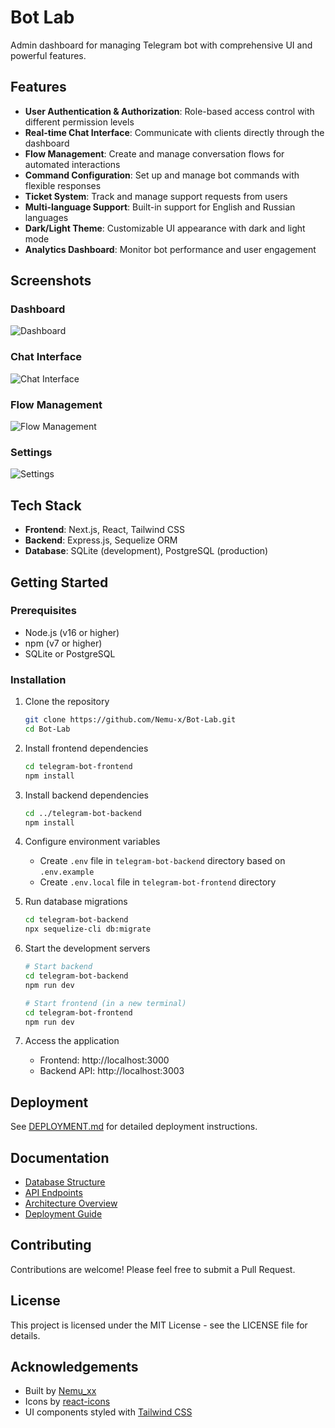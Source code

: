 # Bot Lab

Admin dashboard for managing Telegram bot with comprehensive UI and powerful features.

## Features

- **User Authentication & Authorization**: Role-based access control with different permission levels
- **Real-time Chat Interface**: Communicate with clients directly through the dashboard
- **Flow Management**: Create and manage conversation flows for automated interactions
- **Command Configuration**: Set up and manage bot commands with flexible responses
- **Ticket System**: Track and manage support requests from users
- **Multi-language Support**: Built-in support for English and Russian languages
- **Dark/Light Theme**: Customizable UI appearance with dark and light mode
- **Analytics Dashboard**: Monitor bot performance and user engagement

## Screenshots

### Dashboard
<!-- Insert dashboard screenshot here -->
![Dashboard](screenshots/dashboard.png)

### Chat Interface
<!-- Insert chat interface screenshot here -->
![Chat Interface](screenshots/chat.png)

### Flow Management
<!-- Insert flow management screenshot here -->
![Flow Management](screenshots/flow.png)

### Settings
<!-- Insert settings screenshot here -->
![Settings](screenshots/settings.png)

## Tech Stack

- **Frontend**: Next.js, React, Tailwind CSS
- **Backend**: Express.js, Sequelize ORM
- **Database**: SQLite (development), PostgreSQL (production)

## Getting Started

### Prerequisites

- Node.js (v16 or higher)
- npm (v7 or higher)
- SQLite or PostgreSQL

### Installation

1. Clone the repository
   ```bash
   git clone https://github.com/Nemu-x/Bot-Lab.git
   cd Bot-Lab
   ```

2. Install frontend dependencies
   ```bash
   cd telegram-bot-frontend
   npm install
   ```

3. Install backend dependencies
   ```bash
   cd ../telegram-bot-backend
   npm install
   ```

4. Configure environment variables
   - Create `.env` file in `telegram-bot-backend` directory based on `.env.example`
   - Create `.env.local` file in `telegram-bot-frontend` directory

5. Run database migrations
   ```bash
   cd telegram-bot-backend
   npx sequelize-cli db:migrate
   ```

6. Start the development servers
   ```bash
   # Start backend
   cd telegram-bot-backend
   npm run dev

   # Start frontend (in a new terminal)
   cd telegram-bot-frontend
   npm run dev
   ```

7. Access the application
   - Frontend: http://localhost:3000
   - Backend API: http://localhost:3003

## Deployment

See [DEPLOYMENT.md](documentation/deployment-guide.md) for detailed deployment instructions.

## Documentation

- [Database Structure](documentation/db-structure.md)
- [API Endpoints](documentation/api-endpoints.md)
- [Architecture Overview](documentation/architecture.md)
- [Deployment Guide](documentation/deployment-guide.md)

## Contributing

Contributions are welcome! Please feel free to submit a Pull Request.

## License

This project is licensed under the MIT License - see the LICENSE file for details.

## Acknowledgements

- Built by [Nemu_xx](https://github.com/Nemu-x)
- Icons by [react-icons](https://react-icons.github.io/react-icons/)
- UI components styled with [Tailwind CSS](https://tailwindcss.com/)
